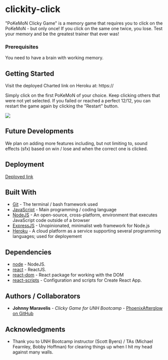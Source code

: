 # clickity-click

"PoKeMoN Clicky Game" is a memory game that requires you to click on the PoKeMoN - but only once!  If you click on the same one twice, you lose.  Test your memory and be the greatest trainer that ever was!

### Prerequisites

You need to have a brain with working memory.

## Getting Started

Visit the deployed Charted link on Heroku at:
https:// 

Simply click on the first PoKeMoN of your choice.  Keep clicking others that were not yet selected.  If you failed or reached a perfect 12/12, you can restart the game again by clicking the "Restart" button.

![](public/images/screenshot01.png)



## Future Developments
We plan on adding more features including, but not limiting to, sound effects (sfx) based on win / lose and when the correct one is clicked.

## Deployment

[Deployed link](#####)

## Built With

* [Git](https://git-scm.com/) - The terminal / bash framework used
* [JavaScript](https://www.javascript.com/) - Main programming / coding language
* [NodeJS](https://nodejs.org/en/) - An open-source, cross-platform, environment that executes JavaScript code outside of a browser
* [ExpressJS](https://expressjs.com/) - Unopinionated, minimalist web framework for Node.js
* [Heroku](https://www.heroku.com/) - A cloud platform as a service supporting several programming languages; used for deployement

## Dependencies

* [node](https://nodejs.org/en/) - NodeJS.
* [react](https://reactjs.org/) - ReactJS.
* [react-dom](https://www.npmjs.com/package/react-dom) - React package for working with the DOM
* [react-scripts](https://www.npmjs.com/package/react-scripts) - Configuration and scripts for Create React App.


## Authors / Collaborators

* **Johnny Maravelis** - *Clicky Game for UNH Bootcamp* - [PhoenixAfterglow on GitHub](https://github.com/PhoenixAfterglow)


## Acknowledgments

* Thank you to UNH Bootcamp instructor (Scott Byers) / TAs (Michael Fearnley, Bobby Hoffman) for clearing things up when I hit my head against many walls.